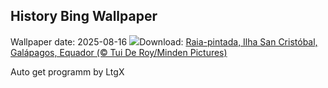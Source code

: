 ## History Bing Wallpaper
Wallpaper date: 2025-08-16
![](https://www.bing.com/th?id=OHR.SpottedEagleRay_PT-BR1035439304_UHD.jpg&w=1000)Download: [Raia-pintada, Ilha San Cristóbal, Galápagos, Equador (© Tui De Roy/Minden Pictures)](https://www.bing.com/th?id=OHR.SpottedEagleRay_PT-BR1035439304_UHD.jpg)

Auto get programm by LtgX
